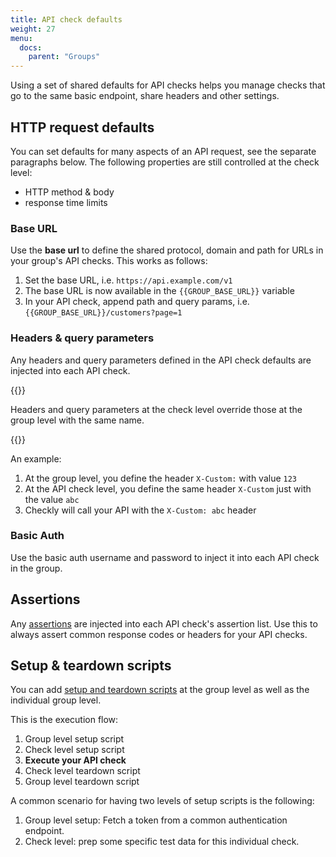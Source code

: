 ```yaml
---
title: API check defaults
weight: 27
menu:
  docs:
    parent: "Groups"
---
```


Using a set of shared defaults for API checks helps you manage checks that go to the same basic 
endpoint, share headers and other settings. 

## HTTP request defaults

You can set defaults for many aspects of an API request, see the separate paragraphs below. The following properties are
still controlled at the check level:

- HTTP method & body
- response time limits 

### Base URL

Use the **base url** to define the shared protocol, domain and path for URLs in your group's API checks. This works
as follows:

1. Set the base URL, i.e. `https://api.example.com/v1`
2. The base URL is now available in the `{{GROUP_BASE_URL}}` variable
3. In your API check, append path and query params, i.e. `{{GROUP_BASE_URL}}/customers?page=1` 

### Headers & query parameters

Any headers and query parameters defined in the API check defaults are injected into each API check.

{{<info >}}

Headers and query parameters at the check level override those at the group level with the same name.

{{</info >}}

An example:

1. At the group level, you define the header `X-Custom:` with value `123`
2. At the API check level, you define the same header `X-Custom` just with the value `abc`
3. Checkly will call your API with the `X-Custom: abc` header 

### Basic Auth

Use the basic auth username and password to inject it into each API check in the group.

## Assertions

Any [assertions](/docs/api-checks/assertions/) are injected into each API check's assertion list. Use this to always 
assert common response codes or headers for your API checks.

## Setup & teardown scripts

You can add [setup and teardown scripts](/docs/api-checks/setup-teardown-scripts/) at the group level as well as the 
individual group level. 

This is the execution flow:

1. Group level setup script
2. Check level setup script
3. **Execute your API check**
4. Check level teardown script
5. Group level teardown script

A common scenario for having two levels of setup scripts is the following:

1. Group level setup: Fetch a token from a common authentication endpoint.
2. Check level: prep some specific test data for this individual check.


 
